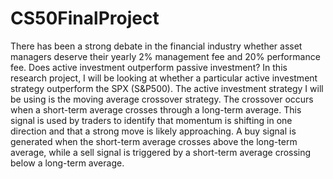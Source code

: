 # CS50FinalProject
There has been a strong debate in the financial industry whether asset managers deserve their yearly 2% management fee and 20% performance fee. Does active investment outperform passive investment? In this research project, I will be looking at whether a particular active investment strategy outperform the SPX (S&P500). The active investment strategy I will be using is the moving average crossover strategy. The crossover occurs when a short-term average crosses through a long-term average. This signal is used by traders to identify that momentum is shifting in one direction and that a strong move is likely approaching. A buy signal is generated when the short-term average crosses above the long-term average, while a sell signal is triggered by a short-term average crossing below a long-term average.
